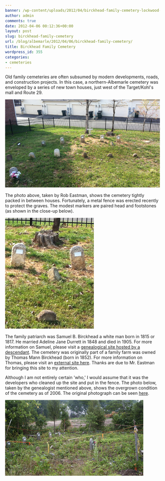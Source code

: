 ```yaml
---
banner: /wp-content/uploads/2012/04/birckhead-family-cemetery-lockwood-drive.jpg
author: admin
comments: true
date: 2012-04-06 00:12:36+00:00
layout: post
slug: birckhead-family-cemetery
url: /blog/albemarle/2012/04/06/birckhead-family-cemetery/
title: Birckhead Family Cemetery
wordpress_id: 355
categories:
- cemeteries
---
```


Old family cemeteries are often subsumed by modern developments, roads, and construction projects. In this case, a northern-Albemarle cemetery was enveloped by a series of new town houses, just west of the Target/Kohl's mall and Route 29.

![Birckhead Family Cemetery](/wp-content/uploads/2012/04/birckhead-family-cemetery-lockwood-drive.jpg)

The photo above, taken by Rob Eastman, shows the cemetery tightly packed in between houses. Fortunately, a metal fence was erected recently to protect the graves. The modest markers are paired head and footstones (as shown in the close-up below). 

![](/wp-content/uploads/2012/04/birckhead_hdstes.jpg)



The family patriarch was Samuel B. Birckhead a white man born in 1815 or 1817. He married Adeline Jane Durrett in 1848 and died in 1905. For more information on Samuel, please visit a [genealogical site hosted by a descendant](http://freepages.genealogy.rootsweb.ancestry.com/~stevestevens/all/12649.htm). The cemetery was originally part of a family farm was owned by Thomas Mann Birckhead (born in 1852). For more information on Thomas, please visit an [external site here](http://freepages.genealogy.rootsweb.ancestry.com/~stevestevens/all/12561.htm). Thanks are due to Mr. Eastman for bringing this site to my attention.

Although I am not entirely certain 'who,' I would assume that it was the  developers who cleaned up the site and put in the fence. The photo  below, taken by the genealogist mentioned above, shows the overgrown  condition of the cemetery as of 2006. The original photograph can be seen [here](http://freepages.genealogy.rootsweb.ancestry.com/~stevestevens/all/12649_1_samuel_birckhead_grave.jpg). 

![](/wp-content/uploads/2012/04/birckhead_grave.jpg)


